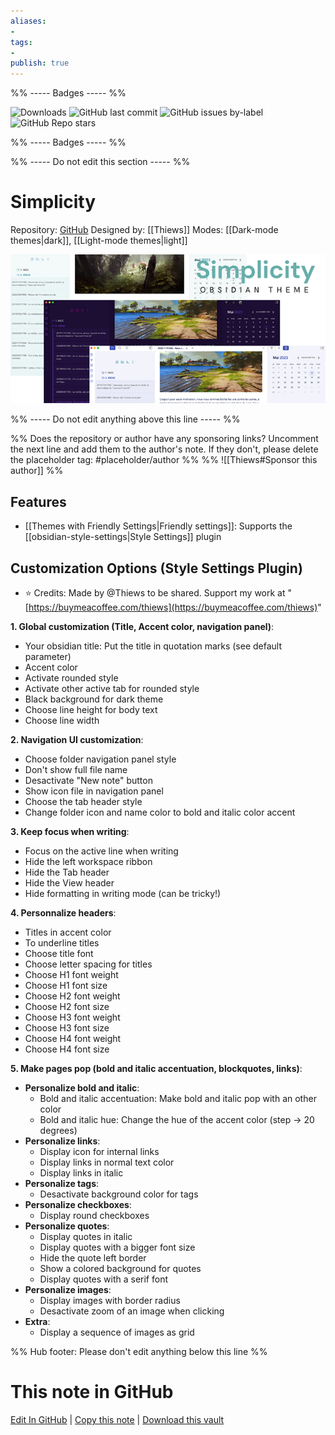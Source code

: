 ```yaml
---
aliases:
- 
tags: 
- 
publish: true
---
```


%% ----- Badges ----- %%

![Downloads](https://img.shields.io/badge/downloads-5492-573E7A?style=for-the-badge&logo=)
![GitHub last commit](https://img.shields.io/github/last-commit/Thiews/obsidian-simplicity?color=573E7A&label=last%20update&logo=github&style=for-the-badge)
![GitHub issues by-label](https://img.shields.io/github/issues/Thiews/obsidian-simplicity/help%20wanted?color=573E7A&logo=github&style=for-the-badge) 
![GitHub Repo stars](https://img.shields.io/github/stars/Thiews/obsidian-simplicity?color=573E7A&logo=github&style=for-the-badge)

%% ----- Badges ----- %%

%% ----- Do not edit this section ----- %%

# Simplicity

Repository: [GitHub](https://github.com/Thiews/obsidian-simplicity)
Designed by: [[Thiews]]
Modes: [[Dark-mode themes|dark]], [[Light-mode themes|light]]



![screenshot](https://github.com/Thiews/obsidian-simplicity/raw/HEAD/cover.png)

%% ----- Do not edit anything above this line ----- %% 

%% Does the repository or author have any sponsoring links? Uncomment the next line and add them to the author's note. If they don't, please delete the placeholder tag: #placeholder/author %%
%% ![[Thiews#Sponsor this author]] %%


## Features

- [[Themes with Friendly Settings|Friendly settings]]: Supports the [[obsidian-style-settings|Style Settings]] plugin

## Customization Options (Style Settings Plugin) 
- ⭐️ Credits: Made by @Thiews to be shared. Support my work at "[https://buymeacoffee.com/thiews](https://buymeacoffee.com/thiews)"

**1. Global customization (Title, Accent color, navigation panel)**: 
- Your obsidian title: Put the title in quotation marks (see default parameter)
- Accent color
- Activate rounded style
- Activate other active tab for rounded style
- Black background for dark theme
- Choose line height for body text
- Choose line width

**2. Navigation UI customization**: 
- Choose folder navigation panel style
- Don't show full file name
- Desactivate "New note" button
- Show icon file in navigation panel
- Choose the tab header style
- Change folder icon and name color to bold and italic color accent

**3. Keep focus when writing**: 
- Focus on the active line when writing
- Hide the left workspace ribbon
- Hide the Tab header
- Hide the View header
- Hide formatting in writing mode (can be tricky!)

**4. Personnalize headers**: 
- Titles in accent color
- To underline titles
- Choose title font
- Choose letter spacing for titles
- Choose H1 font weight
- Choose H1 font size
- Choose H2 font weight
- Choose H2 font size
- Choose H3 font weight
- Choose H3 font size
- Choose H4 font weight
- Choose H4 font size

**5. Make pages pop (bold and italic accentuation, blockquotes, links)**: 
- **Personalize bold and italic**: 
    - Bold and italic accentuation: Make bold and italic pop with an other color
    - Bold and italic hue: Change the hue of the accent color (step -> 20 degrees)
- **Personalize links**: 
    - Display icon for internal links
    - Display links in normal text color
    - Display links in italic
- **Personalize tags**: 
    - Desactivate background color for tags
- **Personalize checkboxes**: 
    - Display round checkboxes
- **Personalize quotes**: 
    - Display quotes in italic
    - Display quotes with a bigger font size
    - Hide the quote left border
    - Show a colored background for quotes
    - Display quotes with a serif font
- **Personalize images**: 
    - Display images with border radius
    - Desactivate zoom of an image when clicking
- **Extra**: 
    - Display a sequence of images as grid


%% Hub footer: Please don't edit anything below this line %%

# This note in GitHub

<span class="git-footer">[Edit In GitHub](https://github.dev/obsidian-community/obsidian-hub/blob/main/02%20-%20Community%20Expansions/02.05%20All%20Community%20Expansions/Themes/Simplicity.md "git-hub-edit-note") | [Copy this note](https://raw.githubusercontent.com/obsidian-community/obsidian-hub/main/02%20-%20Community%20Expansions/02.05%20All%20Community%20Expansions/Themes/Simplicity.md "git-hub-copy-note") | [Download this vault](https://github.com/obsidian-community/obsidian-hub/archive/refs/heads/main.zip "git-hub-download-vault") </span>
